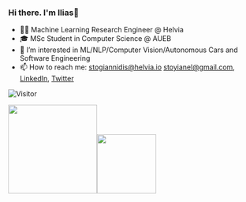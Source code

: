 ### Hi there. I'm Ilias👋


- 👨‍💻 Machine Learning Research Engineer @ Helvia
- 🎓 MSc Student in Computer Science @ AUEB
- 👀 I’m interested in ML/NLP/Computer Vision/Autonomous Cars and Software Engineering
- 📫 How to reach me: stogiannidis@helvia.io stoyianel@gmail.com, [LinkedIn](https://www.linkedin.com/in/ilias-stogiannidis-6b3958176/), [Twitter](https://twitter.com/stoyvn_)

 ![Visitor](https://visitor-badge.laobi.icu/badge?page_id=stoyian)

<p align="left">
    <img align="centre" src="https://github-readme-stats-eight-theta.vercel.app/api?username=stoyian&show_icons=true&hide_border=true&include_all_commits=true&count_private=true&bg_color=00000000&theme=tokyonight" height=180px/><img height="120px" src="https://github-readme-stats.vercel.app/api/top-langs/?username=stoyian&hide=html&hide_title=true&hide_border=true&layout=compact&langs_count=8&theme=tokyonight&bg_color=00000000" />
</p>
